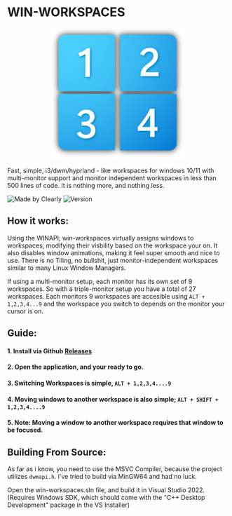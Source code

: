 # WIN-WORKSPACES
<p align="center">
  <img src="/git-assets/win-workspaces-logo.png" alt="Screenshot" width="300"/>
</p>

Fast, simple, i3/dwm/hyprland - like workspaces for windows 10/11 with multi-monitor support and monitor independent workspaces in less than 500 lines of code. It is nothing more, and nothing less.

![Made by Clearly](https://img.shields.io/badge/Made%20by-Clearly-blue)
![Version](https://img.shields.io/badge/Version-1.0.0-blue)

## How it works:
  Using the WINAPI; win-workspaces virtually assigns windows to workspaces, modifying their visbility based on the workspace your on. It also disables window animations, making it feel super smooth and nice to use.
  There is no Tiling, no bullshit, just monitor-independent workspaces similar to many Linux Window Managers. 

  If using a multi-monitor setup, each monitor has its own set of 9 workspaces. So with a triple-monitor setup you have a total of 27 workspaces. Each monitors 9 workspaces are accesible using ```ALT + 1,2,3,4...9``` and the workspace you switch to depends on the monitor your cursor is on. 

## Guide: 
  #### 1. Install via Github [Releases](https://www.google.com)

  #### 2. Open the application, and your ready to go.
  
  #### 3. Switching Workspaces is simple, ```ALT + 1,2,3,4....9``` 
  
  #### 4. Moving windows to another workspace is also simple; ```ALT + SHIFT + 1,2,3,4....9```

  #### 5. Note: Moving a window to another workspace requires that window to be focused. 

## Building From Source: 
 As far as i know, you need to use the MSVC Compiler, because the project utilizes ```dwmapi.h```. I've tried to build via MinGW64 and had no luck.

 Open the win-workspaces.sln file, and build it in Visual Studio 2022. (Requires Windows SDK, which should come with the "C++ Desktop Development" package in the VS Installer)